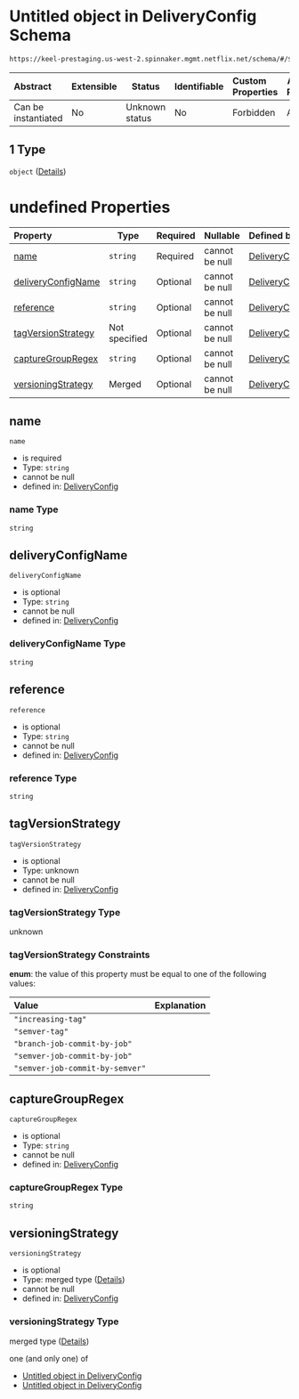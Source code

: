 # Untitled object in DeliveryConfig Schema

```txt
https://keel-prestaging.us-west-2.spinnaker.mgmt.netflix.net/schema/#/$defs/DeliveryArtifact/oneOf/1
```




| Abstract            | Extensible | Status         | Identifiable | Custom Properties | Additional Properties | Access Restrictions | Defined In                                                    |
| :------------------ | ---------- | -------------- | ------------ | :---------------- | --------------------- | ------------------- | ------------------------------------------------------------- |
| Can be instantiated | No         | Unknown status | No           | Forbidden         | Allowed               | none                | [keel.schema.json\*](keel.schema.json "open original schema") |

## 1 Type

`object` ([Details](keel-defs-dockerartifact.md))

# undefined Properties

| Property                                  | Type          | Required | Nullable       | Defined by                                                                                                                                                                                                  |
| :---------------------------------------- | ------------- | -------- | -------------- | :---------------------------------------------------------------------------------------------------------------------------------------------------------------------------------------------------------- |
| [name](#name)                             | `string`      | Required | cannot be null | [DeliveryConfig](keel-defs-dockerartifact-properties-name.md "https&#x3A;//keel-prestaging.us-west-2.spinnaker.mgmt.netflix.net/schema/#/$defs/DockerArtifact/properties/name")                             |
| [deliveryConfigName](#deliveryConfigName) | `string`      | Optional | cannot be null | [DeliveryConfig](keel-defs-dockerartifact-properties-deliveryconfigname.md "https&#x3A;//keel-prestaging.us-west-2.spinnaker.mgmt.netflix.net/schema/#/$defs/DockerArtifact/properties/deliveryConfigName") |
| [reference](#reference)                   | `string`      | Optional | cannot be null | [DeliveryConfig](keel-defs-dockerartifact-properties-reference.md "https&#x3A;//keel-prestaging.us-west-2.spinnaker.mgmt.netflix.net/schema/#/$defs/DockerArtifact/properties/reference")                   |
| [tagVersionStrategy](#tagVersionStrategy) | Not specified | Optional | cannot be null | [DeliveryConfig](keel-defs-dockerartifact-properties-tagversionstrategy.md "https&#x3A;//keel-prestaging.us-west-2.spinnaker.mgmt.netflix.net/schema/#/$defs/DockerArtifact/properties/tagVersionStrategy") |
| [captureGroupRegex](#captureGroupRegex)   | `string`      | Optional | cannot be null | [DeliveryConfig](keel-defs-dockerartifact-properties-capturegroupregex.md "https&#x3A;//keel-prestaging.us-west-2.spinnaker.mgmt.netflix.net/schema/#/$defs/DockerArtifact/properties/captureGroupRegex")   |
| [versioningStrategy](#versioningStrategy) | Merged        | Optional | cannot be null | [DeliveryConfig](keel-defs-versioningstrategy.md "https&#x3A;//keel-prestaging.us-west-2.spinnaker.mgmt.netflix.net/schema/#/$defs/DockerArtifact/properties/versioningStrategy")                           |

## name




`name`

-   is required
-   Type: `string`
-   cannot be null
-   defined in: [DeliveryConfig](keel-defs-dockerartifact-properties-name.md "https&#x3A;//keel-prestaging.us-west-2.spinnaker.mgmt.netflix.net/schema/#/$defs/DockerArtifact/properties/name")

### name Type

`string`

## deliveryConfigName




`deliveryConfigName`

-   is optional
-   Type: `string`
-   cannot be null
-   defined in: [DeliveryConfig](keel-defs-dockerartifact-properties-deliveryconfigname.md "https&#x3A;//keel-prestaging.us-west-2.spinnaker.mgmt.netflix.net/schema/#/$defs/DockerArtifact/properties/deliveryConfigName")

### deliveryConfigName Type

`string`

## reference




`reference`

-   is optional
-   Type: `string`
-   cannot be null
-   defined in: [DeliveryConfig](keel-defs-dockerartifact-properties-reference.md "https&#x3A;//keel-prestaging.us-west-2.spinnaker.mgmt.netflix.net/schema/#/$defs/DockerArtifact/properties/reference")

### reference Type

`string`

## tagVersionStrategy




`tagVersionStrategy`

-   is optional
-   Type: unknown
-   cannot be null
-   defined in: [DeliveryConfig](keel-defs-dockerartifact-properties-tagversionstrategy.md "https&#x3A;//keel-prestaging.us-west-2.spinnaker.mgmt.netflix.net/schema/#/$defs/DockerArtifact/properties/tagVersionStrategy")

### tagVersionStrategy Type

unknown

### tagVersionStrategy Constraints

**enum**: the value of this property must be equal to one of the following values:

| Value                           | Explanation |
| :------------------------------ | ----------- |
| `"increasing-tag"`              |             |
| `"semver-tag"`                  |             |
| `"branch-job-commit-by-job"`    |             |
| `"semver-job-commit-by-job"`    |             |
| `"semver-job-commit-by-semver"` |             |

## captureGroupRegex




`captureGroupRegex`

-   is optional
-   Type: `string`
-   cannot be null
-   defined in: [DeliveryConfig](keel-defs-dockerartifact-properties-capturegroupregex.md "https&#x3A;//keel-prestaging.us-west-2.spinnaker.mgmt.netflix.net/schema/#/$defs/DockerArtifact/properties/captureGroupRegex")

### captureGroupRegex Type

`string`

## versioningStrategy




`versioningStrategy`

-   is optional
-   Type: merged type ([Details](keel-defs-versioningstrategy.md))
-   cannot be null
-   defined in: [DeliveryConfig](keel-defs-versioningstrategy.md "https&#x3A;//keel-prestaging.us-west-2.spinnaker.mgmt.netflix.net/schema/#/$defs/DockerArtifact/properties/versioningStrategy")

### versioningStrategy Type

merged type ([Details](keel-defs-versioningstrategy.md))

one (and only one) of

-   [Untitled object in DeliveryConfig](keel-defs-debiansemverversioningstrategy.md "check type definition")
-   [Untitled object in DeliveryConfig](keel-defs-dockerversioningstrategy.md "check type definition")
